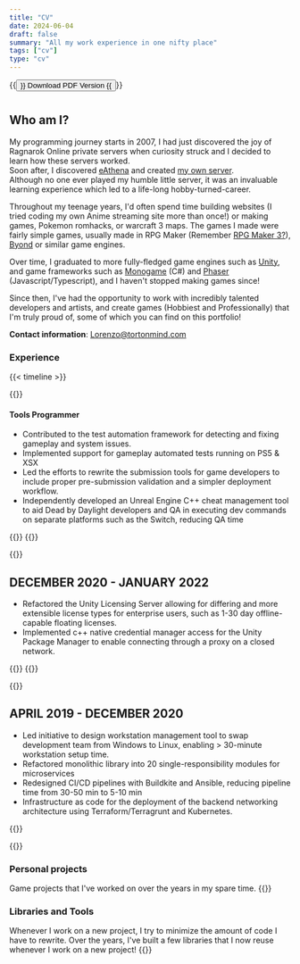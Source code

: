 ```yaml
---
title: "CV"
date: 2024-06-04
draft: false
summary: "All my work experience in one nifty place"
tags: ["cv"]
type: "cv"
---
```


{{<button href="LorenzoTorelliResume.pdf">}}
Download PDF Version
{{</button>}}  
#

## Who am I?
My programming journey starts in 2007, I had just discovered the joy of Ragnarok Online private servers when curiosity struck and I decided to learn how these servers worked.  
Soon after, I discovered [eAthena](https://github.com/rathena/rathena/wiki/EAthena) and created [my own server](https://ratemyserver.net/index.php?page=detailedlistserver&serid=3779&url_sname=Darkangels-ro).  
Although no one ever played my humble little server, it was an invaluable learning experience which led to a life-long hobby-turned-career.  

Throughout my teenage years, I'd often spend time building websites (I tried coding my own Anime streaming site more than once!) or making games, Pokemon romhacks, or warcraft 3 maps. The games I made were fairly simple games, usually made in RPG Maker (Remember [RPG Maker 3?](https://www.youtube.com/watch?v=Yk8qdQYqhtI)), [Byond](https://www.byond.com) or similar game engines. 

Over time, I graduated to more fully-fledged game engines such as [Unity](https://unity.com/), and game frameworks such as [Monogame]() (C#) and [Phaser](https://phaser.io/) (Javascript/Typescript), and I haven't stopped making games since!

Since then, I've had the opportunity to work with incredibly talented developers and artists, and create games (Hobbiest and Professionally) that I'm truly proud of, some of which you can find on this portfolio!

**Contact information**: Lorenzo@tortonmind.com


### Experience
{{< timeline >}}

{{<timelineItem icon="behaviour_interactive_logo" header="Behaviour Interactive" badge="Game Development" subheader="SEPTEMBER 2022 - NOW">}}
    <div>
    <h4>Tools Programmer</h4>
        <ul>
            <li>Contributed to the test automation framework for detecting and fixing gameplay and system issues.</li>
            <li>Implemented support for gameplay automated tests running on PS5 & XSX</li>
            <li>Led the efforts to rewrite the submission tools for game developers to include proper pre-submission validation and a simpler deployment workflow.</li>
            <li>Independently developed an Unreal Engine C++ cheat management tool to aid Dead by Daylight developers and QA in executing dev commands on separate platforms such as the Switch, reducing QA time</li>
        </ul>
    </div>
{{<list limit=3 title=" " where="Description" value="Behaviour">}}
{{</timelineItem>}}

{{<timelineItem icon="unity-game-engine-icon" header="Unity" badge="Engine Development" subheader="Software Developer">}}
    <div>
    <h2>DECEMBER 2020 - JANUARY 2022</h2>
        <ul>
            <li>Refactored the Unity Licensing Server allowing for differing and more extensible license types for enterprise users, such as 1-30 day offline-capable floating licenses.</li>
            <li>Implemented c++ native credential manager access for the Unity Package Manager to enable connecting through a proxy on a closed network.</li>
        </ul>
    </div>
    {{<list limit=3 title=" " where="Description" value="Unity">}}
{{</timelineItem>}}

{{<timelineItem icon="code" header="Scalepad" badge="SAAS" subheader="Software Developer">}}
    <div>
    <h2>APRIL 2019 - DECEMBER 2020</h2>
        <ul>
            <li>Led initiative to design workstation management tool to swap development team from Windows to Linux, enabling > 30-minute workstation setup time.</li>
            <li>Refactored monolithic library into 20 single-responsibility modules for microservices</li>
            <li>Redesigned CI/CD pipelines with Buildkite and Ansible, reducing pipeline time from 30-50 min to 5-10 min</li>
            <li>Infrastructure as code for the deployment of the backend networking architecture using Terraform/Terragrunt and Kubernetes.</li>
        </ul>
    </div>
{{</timelineItem>}}

{{</timeline>}}
  
### Personal projects
Game projects that I've worked on over the years in my spare time. 
{{<list limit=5 title=" " where="Type" value="personal">}}

### Libraries and Tools
Whenever I work on a new project, I try to minimize the amount of code I have to rewrite. 
Over the years, I've built a few libraries that I now reuse whenever I work on a new project! 
{{<list limit=5 title=" " where="Type" value="library">}}